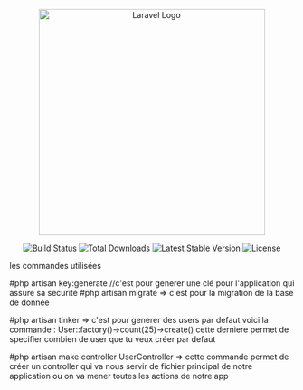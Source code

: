 <p align="center"><a href="https://laravel.com" target="_blank"><img src="https://raw.githubusercontent.com/laravel/art/master/logo-lockup/5%20SVG/2%20CMYK/1%20Full%20Color/laravel-logolockup-cmyk-red.svg" width="400" alt="Laravel Logo"></a></p>

<p align="center">
<a href="https://github.com/laravel/framework/actions"><img src="https://github.com/laravel/framework/workflows/tests/badge.svg" alt="Build Status"></a>
<a href="https://packagist.org/packages/laravel/framework"><img src="https://img.shields.io/packagist/dt/laravel/framework" alt="Total Downloads"></a>
<a href="https://packagist.org/packages/laravel/framework"><img src="https://img.shields.io/packagist/v/laravel/framework" alt="Latest Stable Version"></a>
<a href="https://packagist.org/packages/laravel/framework"><img src="https://img.shields.io/packagist/l/laravel/framework" alt="License"></a>
</p>

les commandes utilisées

#php artisan key:generate //c'est pour generer une clé pour l'application qui assure sa securité
#php artisan migrate => c'est pour la migration de la base de donnée

#php artisan tinker => c'est pour generer des users par defaut
voici la commande : User::factory()->count(25)->create() cette derniere permet de specifier combien de user que tu veux créer par defaut

#php artisan make:controller UserController => cette commande permet de créer un controller qui va nous servir de fichier principal de notre application ou on va mener toutes les actions de notre app
